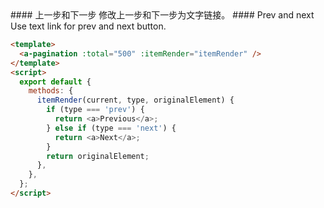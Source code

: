 <cn>
#### 上一步和下一步
修改上一步和下一步为文字链接。
</cn>

<us>
#### Prev and next
Use text link for prev and next button.
</us>

```html
<template>
  <a-pagination :total="500" :itemRender="itemRender" />
</template>
<script>
  export default {
    methods: {
      itemRender(current, type, originalElement) {
        if (type === 'prev') {
          return <a>Previous</a>;
        } else if (type === 'next') {
          return <a>Next</a>;
        }
        return originalElement;
      },
    },
  };
</script>
```

